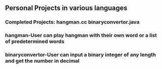 ## Personal Projects in various languages
### Completed Projects: hangman.cc binaryconvertor.java
### hangman-User can play hangman with their own word or a list of predetermined words
### binaryconvertor-User can input a binary integer of any length and get the number in decimal